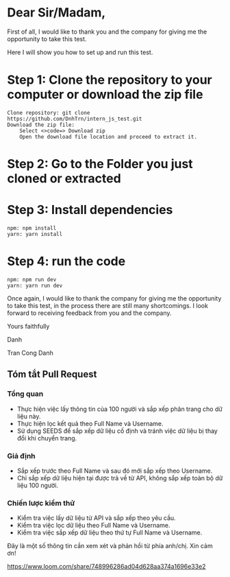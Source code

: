 # Dear Sir/Madam,

First of all, I would like to thank you and the company for giving me the opportunity to take this test.

Here I will show you how to set up and run this test.
# Step 1: Clone the repository to your computer or download the zip file
    Clone repository: git clone https://github.com/DnhTrn/intern_js_test.git
    Download the zip file: 
        Select <>code=> Download zip
        Open the download file location and proceed to extract it.
# Step 2: Go to the Folder you just cloned or extracted
# Step 3: Install dependencies
    npm: npm install
    yarn: yarn install
# Step 4: run the code
    npm: npm run dev
    yarn: yarn run dev
Once again, I would like to thank the company for giving me the opportunity to take this test, in the process there are still many shortcomings. I look forward to receiving feedback from you and the company.

Yours faithfully

Danh

Tran Cong Danh

<!--  -->
## Tóm tắt Pull Request

### Tổng quan

- Thực hiện việc lấy thông tin của 100 người và sắp xếp phân trang cho dữ liệu này.
- Thực hiện lọc kết quả theo Full Name và Username.
- Sử dụng SEEDS để sắp xếp dữ liệu cố định và tránh việc dữ liệu bị thay đổi khi chuyển trang.

### Giả định

- Sắp xếp trước theo Full Name và sau đó mới sắp xếp theo Username.
- Chỉ sắp xếp dữ liệu hiện tại được trả về từ API, không sắp xếp toàn bộ dữ liệu 100 người.

### Chiến lược kiểm thử

- Kiểm tra việc lấy dữ liệu từ API và sắp xếp theo yêu cầu.
- Kiểm tra việc lọc dữ liệu theo Full Name và Username.
- Kiểm tra việc sắp xếp dữ liệu theo thứ tự Full Name và Username.

Đây là một số thông tin cần xem xét và phản hồi từ phía anh/chị. Xin cảm ơn!

https://www.loom.com/share/748996286ad04d628aa374a1696e33e2